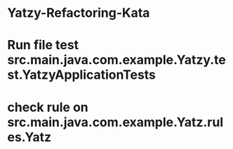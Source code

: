 # Yatzy-Refactoring-Kata
# Run file test src.main.java.com.example.Yatzy.test.YatzyApplicationTests
# check rule on src.main.java.com.example.Yatz.rules.Yatz
